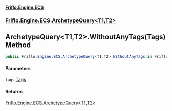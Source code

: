 #### [Friflo.Engine.ECS](index.md 'index')
### [Friflo.Engine.ECS](Friflo.Engine.ECS.md 'Friflo.Engine.ECS').[ArchetypeQuery&lt;T1,T2&gt;](ArchetypeQuery_T1,T2_.md 'Friflo.Engine.ECS.ArchetypeQuery<T1,T2>')

## ArchetypeQuery<T1,T2>.WithoutAnyTags(Tags) Method

```csharp
public Friflo.Engine.ECS.ArchetypeQuery<T1,T2> WithoutAnyTags(in Friflo.Engine.ECS.Tags tags);
```
#### Parameters

<a name='Friflo.Engine.ECS.ArchetypeQuery_T1,T2_.WithoutAnyTags(Friflo.Engine.ECS.Tags).tags'></a>

`tags` [Tags](Tags.md 'Friflo.Engine.ECS.Tags')

#### Returns
[Friflo.Engine.ECS.ArchetypeQuery&lt;](ArchetypeQuery_T1,T2_.md 'Friflo.Engine.ECS.ArchetypeQuery<T1,T2>')[T1](ArchetypeQuery_T1,T2_.md#Friflo.Engine.ECS.ArchetypeQuery_T1,T2_.T1 'Friflo.Engine.ECS.ArchetypeQuery<T1,T2>.T1')[,](ArchetypeQuery_T1,T2_.md 'Friflo.Engine.ECS.ArchetypeQuery<T1,T2>')[T2](ArchetypeQuery_T1,T2_.md#Friflo.Engine.ECS.ArchetypeQuery_T1,T2_.T2 'Friflo.Engine.ECS.ArchetypeQuery<T1,T2>.T2')[&gt;](ArchetypeQuery_T1,T2_.md 'Friflo.Engine.ECS.ArchetypeQuery<T1,T2>')